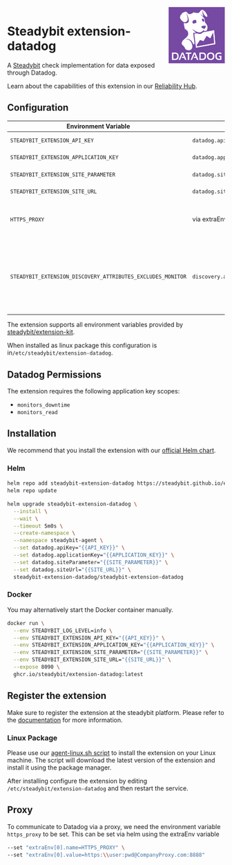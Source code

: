 <img src="./logo.png" height="130" align="right" alt="Datadog logo depicting a dog with the text 'Datadog'">

# Steadybit extension-datadog

A [Steadybit](https://www.steadybit.com/) check implementation for data exposed through Datadog.

Learn about the capabilities of this extension in our [Reliability Hub](https://hub.steadybit.com/extension/com.steadybit.extension_datadog).

## Configuration

| Environment Variable                                        | Helm value                              | Meaning                                                                                                                | Required | Default |
|-------------------------------------------------------------|-----------------------------------------|------------------------------------------------------------------------------------------------------------------------|----------|---------|
| `STEADYBIT_EXTENSION_API_KEY`                               | `datadog.apiKey`                        | [Datadog API Key](https://docs.datadoghq.com/account_management/api-app-keys/)                                         | yes      |         |
| `STEADYBIT_EXTENSION_APPLICATION_KEY`                       | `datadog.applicationKey`                | [Datadog Application Key](https://docs.datadoghq.com/account_management/api-app-keys/)                                 | yes      |         |
| `STEADYBIT_EXTENSION_SITE_PARAMETER`                        | `datadog.siteParameter`                 | [Datadog Site Parameter](https://docs.datadoghq.com/getting_started/site/#access-the-datadog-site)                     | yes      |         |
| `STEADYBIT_EXTENSION_SITE_URL`                              | `datadog.siteUrl`                       | [Datadog Site Url](https://docs.datadoghq.com/getting_started/site/#access-the-datadog-site)                           | yes      |         |
| `HTTPS_PROXY`                                               | via extraEnv variables                  | Configure the proxy to be used for Datadog communication.                                                              | no       |         |
| `STEADYBIT_EXTENSION_DISCOVERY_ATTRIBUTES_EXCLUDES_MONITOR` | `discovery.attributes.excludes.monitor` | List of Target Attributes which will be excluded during discovery. Checked by key equality and supporting trailing "*" | false    |         |

The extension supports all environment variables provided by [steadybit/extension-kit](https://github.com/steadybit/extension-kit#environment-variables).

When installed as linux package this configuration is in`/etc/steadybit/extension-datadog`.

## Datadog Permissions

The extension requires the following application key scopes:
- `monitors_downtime`
- `monitors_read`

## Installation

We recommend that you install the extension with
our [official Helm chart](https://github.com/steadybit/extension-datadog/tree/main/charts/steadybit-extension-datadog).

### Helm

```bash
helm repo add steadybit-extension-datadog https://steadybit.github.io/extension-datadog
helm repo update
```

```bash
helm upgrade steadybit-extension-datadog \
  --install \
  --wait \
  --timeout 5m0s \
  --create-namespace \
  --namespace steadybit-agent \
  --set datadog.apiKey="{{API_KEY}}" \
  --set datadog.applicationKey="{{APPLICATION_KEY}}" \
  --set datadog.siteParameter="{{SITE_PARAMETER}}" \
  --set datadog.siteUrl="{{SITE_URL}}" \
  steadybit-extension-datadog/steadybit-extension-datadog
```

### Docker

You may alternatively start the Docker container manually.

```bash
docker run \
  --env STEADYBIT_LOG_LEVEL=info \
  --env STEADYBIT_EXTENSION_API_KEY="{{API_KEY}}" \
  --env STEADYBIT_EXTENSION_APPLICATION_KEY="{{APPLICATION_KEY}}" \
  --env STEADYBIT_EXTENSION_SITE_PARAMETER="{{SITE_PARAMETER}}" \
  --env STEADYBIT_EXTENSION_SITE_URL="{{SITE_URL}}" \
  --expose 8090 \
  ghcr.io/steadybit/extension-datadog:latest
```

## Register the extension

Make sure to register the extension at the steadybit platform. Please refer to
the [documentation](https://docs.steadybit.com/integrate-with-steadybit/extensions/extension-installation) for more information.

### Linux Package

Please use our [agent-linux.sh script](https://docs.steadybit.com/install-and-configure/install-agent/install-on-linux-hosts) to install the extension on your Linux machine.
The script will download the latest version of the extension and install it using the package manager.

After installing configure the extension by editing `/etc/steadybit/extension-datadog` and then restart the service.


## Proxy
To communicate to Datadog via a proxy, we need the environment variable `https_proxy` to be set.
This can be set via helm using the extraEnv variable

```bash
--set "extraEnv[0].name=HTTPS_PROXY" \
--set "extraEnv[0].value=https:\\user:pwd@CompanyProxy.com:8888"
```
